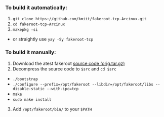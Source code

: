 ### To build it automatically:
1. `git clone https://github.com/kmiit/fakeroot-tcp-Arcinux.git`
2. `cd fakeroot-tcp-Arcinux`
3. `makepkg -si`
 - or straightly use `yay -Sy fakeroot-tcp`
 
### To build it manually:
1. Download the atest fakeroot [source code (orig.tar.gz)](http://ftp.debian.org/debian/pool/main/f/fakeroot)
2. Decompress the source code to `$src` and `cd $src`
 - `./bootstrap`
 - `./configure --prefix=/opt/fakeroot --libdir=/opt/fakeroot/libs --disable-static --with-ipc=tcp`
 - `make`
 - `sudo make install`
3. Add `/opt/fakeroot/bin/` to your `$PATH`